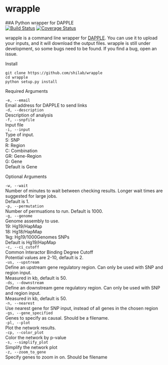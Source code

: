 wrapple
=======
##A Python wrapper for DAPPLE  
[![Build Status](https://travis-ci.org/shilab/wrapple.svg?branch=master)](https://travis-ci.org/shilab/wrapple) [![Coverage Status](https://coveralls.io/repos/shilab/wrapple/badge.png)](https://coveralls.io/r/shilab/wrapple)  

wrapple is a command line wrapper for [DAPPLE](http://www.broadinstitute.org/mpg/dapple/dappleTMP.php#). You can use it to upload your inputs, and it will download the output files. wrapple is still under development, so some bugs need to be found. If you find a bug, open an issue. 

Install
```
git clone https://github.com/shilab/wrapple
cd wrapple
python setup.py install
```


Required Arguments  

```-e, --email```  
	Email address for DAPPLE to send links  
```-d, --description```  
	Description of analysis  
```-f, --snpfile```  
	Input file  
```-i, --input```  
	Type of input.  
	S: SNP  
	R: Region  
	C: Combination  
	GR: Gene-Region  
	G: Gene  
	Default is Gene  

Optional Arguments  

```-w, --wait```  
	Number of minutes to wait between checking results. Longer wait times are suggested for large jobs.  
	Default is 1.  
```-p, --permutation```  
	Number of permuations to run. Default is 1000.  
```-g, --genome```  
	Genome assembly to use.  
	19: Hg19/HapMap  
	18: Hg18/HapMap  
	1kg: Hg19/1000Genomes SNPs  
	Default is Hg19/HapMap  
```-c, --ci_cutoff```  
	Common Interactor Binding Degree Cutoff  
	Potential values are 2-10, default is 2.  
```-us, --upstream```  
	Define an upstream gene regulatory region. Can only be used with SNP and region input.  
	Measured in kb, default is 50.  
```-ds, --downstream```  
	Define an downstream gene regulatory region. Can only be used with SNP and region input.  
	Measured in kb, default is 50.  
```-n, --nearest```  
	Use nearest gene for SNP input, instead of all genes in the chosen region  
```-gs, --gene_specified```  
	Genes to specify as causal. Should be a filename.  
```-pl, --plot```  
	Plot the network results.  
```-cp, --color_plot```  
	Color the network by p-value  
```-s, --simplify_plot```  
	Simplify the network plot  
```-z, --zoom_to_gene```  
	Specify genes to zoom in on. Should be filename  
